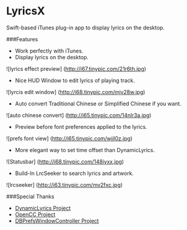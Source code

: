 # LyricsX
Swift-based iTunes plug-in app to display lyrics on the desktop.

###Features
* Work perfectly with iTunes.
* Display lyrics on the desktop.


![lyrics effect preview]
(http://i67.tinypic.com/21r6th.jpg)
* Nice HUD Window to edit lyrics of playing track.


![lyrcis edit window]
(http://i68.tinypic.com/mjv28w.jpg)
* Auto convert Traditional Chinese or Simplified Chinese if you want.


![auto chinese convert]
(http://i65.tinypic.com/14nlr3a.jpg)
* Preview before font preferences applied to the lyrics.


![prefs font view]
(http://i65.tinypic.com/wjjl0z.jpg)
* More elegant way to set time offset than DynamicLyrics.


![Statusbar]
(http://i68.tinypic.com/148iyxx.jpg)
* Build-In LrcSeeker to search lyrics and artwork.


![lrcseeker]
(http://i63.tinypic.com/mv2fxc.jpg)

###Special Thanks
* [DynamicLyrics Project](https://github.com/MartianZ/DynamicLyrics)
* [OpenCC Project](https://github.com/BYVoid/OpenCC)
* [DBPrefsWindowController Project](https://github.com/kgn/DBPrefsWindowController)
